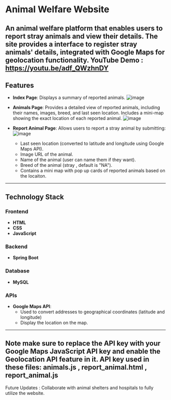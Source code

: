 # Animal Welfare Website

An animal welfare platform that enables users to report stray animals and view their details. The site provides a  interface to register stray animals' details, integrated with Google Maps for geolocation functionality.
YouTube Demo : https://youtu.be/adf_QWzhnDY
---

## Features
- **Index Page**: Displays a summary of reported animals.
  ![image](https://github.com/user-attachments/assets/87f107bd-8d1e-4528-bcee-bcff5850cf1a)

- **Animals Page**: Provides a detailed view of reported animals, including their names, images, breed, and last seen location. Includes a mini-map showing the exact location of each reported animal.
  ![image](https://github.com/user-attachments/assets/99aea7ed-7ea7-4b87-abff-91801a8bb86e)

- **Report Animal Page**: Allows users to report a stray animal by submitting:
  ![image](https://github.com/user-attachments/assets/c3cee2f8-95f0-4e59-a5ff-949a016e7bbe)

  - Last seen location (converted to latitude and longitude using Google Maps API).
  - Image URL of the animal.
  - Name of the animal (user can name them if they want).
  - Breed of the animal (stray , default is "NA").
  - Contains a mini map with pop up cards of reported animals based on the locaiton.

---

## Technology Stack
### Frontend
- **HTML**
- **CSS**
- **JavaScript**

### Backend
- **Spring Boot**

### Database
- **MySQL**

### APIs
- **Google Maps API**: 
  - Used to convert addresses to geographical coordinates (latitude and longitude) 
  - Display the location on the map.
---
 Note make sure to replace the API key with your Google Maps JavaScript API key and enable the Geolocation API feature in it.
API key used in these files: animals.js , report_animal.html , report_animal.js
---
Future Updates : Collaborate with animal shelters and hospitals to fully utilize the website.
